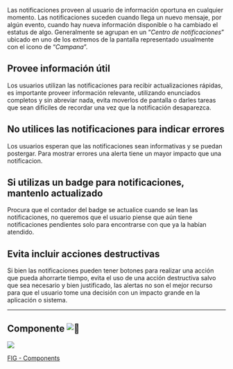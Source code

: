 Las notificaciones proveen al usuario de información oportuna en cualquier momento. Las notificaciones suceden cuando llega un nuevo mensaje, por algún evento, cuando hay nueva información disponible o ha cambiado el estatus de algo. Generalmente se agrupan en un “_Centro de notificaciones_” ubicado en uno de los extremos de la pantalla representado usualmente con el icono de “_Campana_”.

## Provee información útil

Los usuarios utilizan las notificaciones para recibir actualizaciones rápidas, es importante proveer información relevante, utilizando enunciados completos y sin abreviar nada, evita moverlos de pantalla o darles tareas que sean difíciles de recordar una vez que la notificación desaparezca.

## No utilices las notificaciones para indicar errores

Los usuarios esperan que las notificaciones sean informativas y se puedan postergar. Para mostrar errores una alerta tiene un mayor impacto que una notificacion.

## Si utilizas un badge para notificaciones, mantenlo actualizado

Procura que el contador del badge se actualice cuando se lean las notificaciones, no queremos que el usuario piense que aún tiene notificaciones pendientes solo para encontrarse con que ya la habían atendido.

## Evita incluir acciones destructivas

Si bien las notificaciones pueden tener botones para realizar una acción que pueda ahorrarte tiempo, evita el uso de una acción destructiva salvo que sea necesario y bien justificado, las alertas no son el mejor recurso para que el usuario tome una decisión con un impacto grande en la aplicación o sistema.

---

## Componente ![:link:](https://pf-emoji-service--cdn.us-east-1.prod.public.atl-paas.net/standard/caa27a19-fc09-4452-b2b4-a301552fd69c/64x64/1f517.png)

![](https://static.figma.com/uploads/b6df2735e4cb368306acf5480b50f96e69f96099)

[FIG - Components](https://www.figma.com/file/adTpzuue9VJyGt5D6bb45F/FIG---Components?node-id=3277%3A2232)